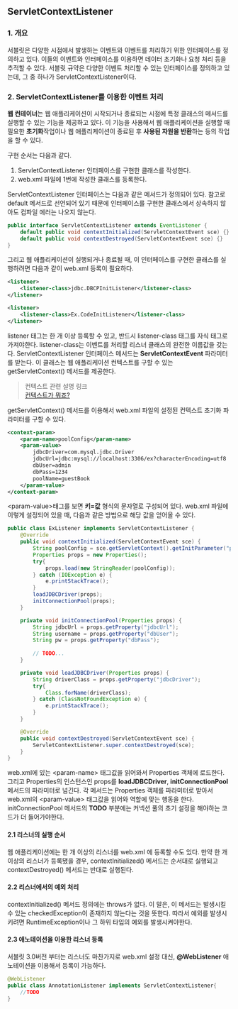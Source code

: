 ## ServletContextListener 

### 1. 개요

서블릿은 다양한 시점에서 발생하는 이벤트와 이벤트를 처리하기 위한 인터페이스를 정의하고 있다.
이들의 이벤트와 인터페이스를 이용하면 데이터 초기화나 요청 처리 등을 추적할 수 있다. 서블릿 규약은
다양한 이벤트 처리할 수 있는 인터페이스를 정의하고 있는데, 그 중 하나가 ServletContextListener이다.

### 2. ServletContextListener를 이용한 이벤트 처리

**웹 컨테이너**는 웹 애플리케이션이 시작되거나 종료되는 시점에 특정 클래스의 메서드를 실행할 수 있는 기능을
제공하고 있다. 이 기능을 사용해서 웹 애플리케이션을 실행할 때 필요한 **초기화**작업이나 웹 애플리케이션이 종료된 후
**사용된 자원을 반환**하는 등의 작업을 할 수 있다.

구현 순서는 다음과 같다.
1. ServletContextListener 인터페이스를 구현한 클래스를 작성한다.
2. web.xml 파일에 1번에 작성한 클래스를 등록한다.

ServletContextListener 인터페이스는 다음과 같은 메서드가 정의되어 있다.
참고로 default 메서드로 선언되어 있기 때문에 인터페이스를 구현한 클래스에서 상속하지 않아도 컴파일 에러는 나오지 않는다.
```java
public interface ServletContextListener extends EventListener {
    default public void contextInitialized(ServletContextEvent sce) {}
    default public void contextDestroyed(ServletContextEvent sce) {}
}
```

그리고 웹 애플리케이션이 실행되거나 종료될 때, 이 인터페이스를 구현한 클래스를 실행하려면 다음과 같이 web.xml 등록이 필요하다.
```xml
<listener>
    <listener-class>jdbc.DBCPInitListener</listener-class>
</listener>

<listener>
    <listener-class>Ex.CodeInitListener</listener-class>
</listener>
```

listener 태그는 한 개 이상 등록할 수 있고, 반드시 listener-class 태그를 자식 태그로 가져야한다.
listener-class는 이벤트를 처리할 리스너 클래스의 완전한 이름값을 갖는다. ServletContextListener
인터페이스 메서드는 **ServletContextEvent** 파라미터를 받는다. 이 클래스는 웹 애플리케이션 컨텍스트를
구할 수 있는 getServletContext() 메서드를 제공한다.

> 컨텍스트 관련 설명 링크
> <br>[컨텍스트가 뭐죠?](https://pflb.tistory.com/entry/Context%EA%B0%80-%EB%AD%90%EC%A3%A0)

getServletContext() 메서드를 이용해서 web.xml 파일의 설정된 컨텍스트 초기화 파라미터를 구할 수 있다.

```xml
<context-param>
    <param-name>poolConfig</param-name>
    <param-value>
        jdbcDriver=com.mysql.jdbc.Driver
        jdbcUrl=jdbc:mysql://localhost:3306/ex?characterEncoding=utf8
        dbUser=admin
        dbPass=1234
        poolName=guestBook
    </param-value>
</context-param>
```
&lt;param-value&gt;태그를 보면 **키=값** 형식의 문자열로 구성되어 있다.
web.xml 파일에 이렇게 설정되어 있을 때, 다음과 같은 방법으로 해당 값을 얻어올 수 있다.

```java
public class ExListener implements ServletContextListener {
    @Override
    public void contextInitialized(ServletContextEvent sce) {
        String poolConfig = sce.getServletContext().getInitParameter("poolConfig");
        Properties props = new Properties();
        try{
            props.load(new StringReader(poolConfig));
        } catch (IOException e) {
            e.printStackTrace();
        }
        loadJDBCDriver(props);
        initConnectionPool(props);
    }

    private void initConnectionPool(Properties props) {
        String jdbcUrl = props.getProperty("jdbcUrl");
        String username = props.getProperty("dbUser");
        String pw = props.getProperty("dbPass");
        
        // TODO...
    }

    private void loadJDBCDriver(Properties props) {
        String driverClass = props.getProperty("jdbcDriver");
        try{
            Class.forName(driverClass);
        } catch (ClassNotFoundException e) {
            e.printStackTrace();
        }
    }

    @Override
    public void contextDestroyed(ServletContextEvent sce) {
        ServletContextListener.super.contextDestroyed(sce);
    }
}
```
web.xml에 있는 &lt;param-name&gt; 태그값을 읽어와서 Properties 객체에 로드한다. 그리고 Properties의 인스턴스인
props를 **loadJDBCDriver**, **initConnectionPool** 메서드의 파라미터로 넘긴다. 각 메서드는 Properties 객체를 파라미터로 받아서
web.xml의 &lt;param-value&gt; 태그값을 읽어와 역할에 맞는 행동을 한다. initConnectionPool 메서드의 **TODO** 부분에는 커넥션 풀의 초기 설정을 해야하는 코드가 더 들어가야한다.

#### 2.1 리스너의 실행 순서

웹 애플리케이션에는 한 개 이상의 리스너를 web.xml 에 등록할 수도 있다. 만약 한 개 이상의 리스너가 등록됐을 경우,
contextInitialized() 메서드는 순서대로 실행되고 contextDestroyed() 메서드는 반대로 실행된다.

#### 2.2 리스너에서의 예외 처리

contextInitialized() 메서드 정의에는 throws가 없다. 이 말은, 이 메서드는 발생시킬 수 있는
checkedException이 존재하지 않는다는 것을 뜻한다. 따라서 예외를 발생시키려면 RuntimeException이나
그 하위 타입의 예외를 발생시켜야한다.

#### 2.3 애노테이션을 이용한 리스너 등록

서블릿 3.0버전 부터는 리스너도 마찬가지로 web.xml 설정 대신, 
**@WebListener** 애노테이션을 이용해서 등록이 가능하다.

```java
@WebListener
public class AnnotationListener implements ServletContextListener{
    //TODO
}
```